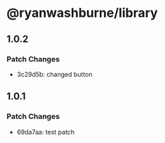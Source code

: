 # @ryanwashburne/library

## 1.0.2

### Patch Changes

- 3c29d5b: changed button

## 1.0.1

### Patch Changes

- 69da7aa: test patch
